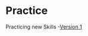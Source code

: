 # Practice
Practicing new Skills
-[Version 1](https://peter-ixd-belfast.github.io/practice/fontpractice.html)